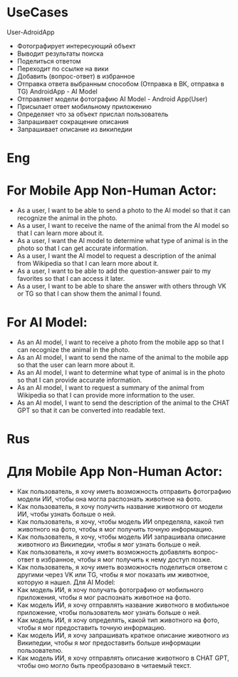 # UseCases
User-AdroidApp
- Фотографирует интересующий объект
- Выводит результаты поиска
- Поделиться ответом
- Переходит по ссылке на вики
- Добавить (вопрос-ответ) в избранное 
- Отправка ответа выбранным способом (Отправка в ВК, отправка в TG)
AndroidApp - AI Model
- Отправляет модели фотографию 
AI Model - Android App(User)
- Присылает ответ мобильному приложению
- Определяет что за объект прислал пользователь
- Запрашивает сокращение описания
- Запрашивает описание из википедии


# Eng
# For Mobile App Non-Human Actor:
- As a user, I want to be able to send a photo to the AI model so that it can recognize the animal in the photo.
- As a user, I want to receive the name of the animal from the AI model so that I can learn more about it.
- As a user, I want the AI model to determine what type of animal is in the photo so that I can get accurate information.
- As a user, I want the AI model to request a description of the animal from Wikipedia so that I can learn more about it.
- As a user, I want to be able to add the question-answer pair to my favorites so that I can access it later.
- As a user, I want to be able to share the answer with others through VK or TG so that I can show them the animal I found.
# For AI Model:
- As an AI model, I want to receive a photo from the mobile app so that I can recognize the animal in the photo.
- As an AI model, I want to send the name of the animal to the mobile app so that the user can learn more about it.
- As an AI model, I want to determine what type of animal is in the photo so that I can provide accurate information.
- As an AI model, I want to request a summary of the animal from Wikipedia so that I can provide more information to the user.
- As an AI model, I want to send the description of the animal to the CHAT GPT so that it can be converted into readable text.


# Rus
# Для Mobile App Non-Human Actor:
- Как пользователь, я хочу иметь возможность отправить фотографию модели ИИ, чтобы она могла распознать животное на фото.
- Как пользователь, я хочу получить название животного от модели ИИ, чтобы узнать больше о ней.
- Как пользователь, я хочу, чтобы модель ИИ определяла, какой тип животного на фото, чтобы я мог получить точную информацию.
- Как пользователь, я хочу, чтобы модель ИИ запрашивала описание животного из Википедии, чтобы я мог узнать больше о ней.
- Как пользователь, я хочу иметь возможность добавлять вопрос-ответ в избранное, чтобы я мог получить к нему доступ позже.
- Как пользователь, я хочу иметь возможность поделиться ответом с другими через VK или TG, чтобы я мог показать им животное, которую я нашел.
Для AI Model:
- Как модель ИИ, я хочу получать фотографию от мобильного приложения, чтобы я мог распознать животное на фото.
- Как модель ИИ, я хочу отправлять название животного в мобильное приложение, чтобы пользователь мог узнать больше о ней.
- Как модель ИИ, я хочу определять, какой тип животного на фото, чтобы я мог предоставить точную информацию.
- Как модель ИИ, я хочу запрашивать краткое описание животного из Википедии, чтобы я мог предоставить больше информации пользователю.
- Как модель ИИ, я хочу отправлять описание животного в CHAT GPT, чтобы оно могло быть преобразовано в читаемый текст.
